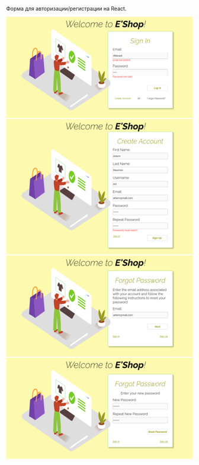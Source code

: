 Форма для авторизации/регистрации на React.

![EShopForm1](EShopForm1.png)
![EShopForm2](EShopForm2.png)
![EShopForm3](EShopForm3.png)
![EShopForm4](EShopForm4.png)